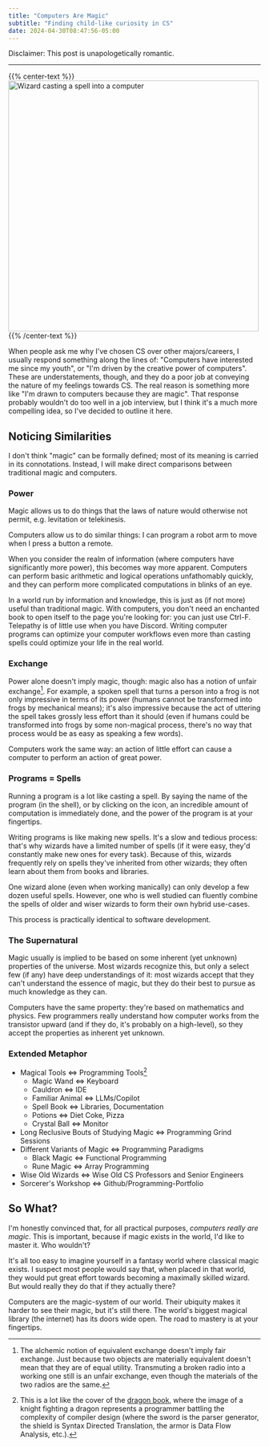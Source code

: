 ```yaml
---
title: "Computers Are Magic"
subtitle: "Finding child-like curiosity in CS"
date: 2024-04-30T08:47:56-05:00
---
```


Disclaimer: This post is unapologetically romantic.

---

{{% center-text %}}
<img src="/images/computers-are-magic.jpg" alt="Wizard casting a spell into a computer" height="500px"/>
{{% /center-text %}}

When people ask me why I've chosen CS over other majors/careers, I usually respond something along the lines of: "Computers have interested me since my youth", or "I'm driven by the creative power of computers".
These are understatements, though, and they do a poor job at conveying the nature of my feelings towards CS.
The real reason is something more like "I'm drawn to computers because they are magic".
That response probably wouldn't do too well in a job interview, but I think it's a much more compelling idea, so I've decided to outline it here.

## Noticing Similarities

I don't think "magic" can be formally defined; most of its meaning is carried in its connotations.
Instead, I will make direct comparisons between traditional magic and computers.

### Power

Magic allows us to do things that the laws of nature would otherwise not permit, e.g. levitation or telekinesis.

Computers allow us to do similar things: I can program a robot arm to move when I press a button a remote.

When you consider the realm of information (where computers have significantly more power), this becomes way more apparent.
Computers can perform basic arithmetic and logical operations unfathomably quickly, and they can perform more complicated computations in blinks of an eye.

In a world run by information and knowledge, this is just as (if not more) useful than traditional magic.
With computers, you don't need an enchanted book to open itself to the page you're looking for: you can just use Ctrl-F.
Telepathy is of little use when you have Discord.
Writing computer programs can optimize your computer workflows even more than casting spells could optimize your life in the real world.

### Exchange

Power alone doesn't imply magic, though: magic also has a notion of unfair exchange[^eq-ex].
For example, a spoken spell that turns a person into a frog is not only impressive in terms of its power (humans cannot be transformed into frogs by mechanical means); it's also impressive because the act of uttering the spell takes grossly less effort than it should (even if humans could be transformed into frogs by some non-magical process, there's no way that process would be as easy as speaking a few words).

[^eq-ex]: The alchemic notion of equivalent exchange doesn't imply fair exchange.
Just because two objects are materially equivalent doesn't mean that they are of equal utility.
Transmuting a broken radio into a working one still is an unfair exchange, even though the materials of the two radios are the same.

Computers work the same way: an action of little effort can cause a computer to perform an action of great power.

### Programs = Spells

Running a program is a lot like casting a spell.
By saying the name of the program (in the shell), or by clicking on the icon, an incredible amount of computation is immediately done, and the power of the program is at your fingertips.

Writing programs is like making new spells.
It's a slow and tedious process: that's why wizards have a limited number of spells (if it were easy, they'd constantly make new ones for every task).
Because of this, wizards frequently rely on spells they've inherited from other wizards; they often learn about them from books and libraries.

One wizard alone (even when working manically) can only develop a few dozen useful spells.
However, one who is well studied can fluently combine the spells of older and wiser wizards to form their own hybrid use-cases.

This process is practically identical to software development.

### The Supernatural

Magic usually is implied to be based on some inherent (yet unknown) properties of the universe.
Most wizards recognize this, but only a select few (if any) have deep understandings of it: most wizards accept that they can't understand the essence of magic, but they do their best to pursue as much knowledge as they can.

Computers have the same property: they're based on mathematics and physics.
Few programmers really understand how computer works from the transistor upward (and if they do, it's probably on a high-level), so they accept the properties as inherent yet unknown.

### Extended Metaphor

- Magical Tools <=> Programming Tools[^dragon-book-cover]
    - Magic Wand <=> Keyboard
    - Cauldron <=> IDE
    - Familiar Animal <=> LLMs/Copilot
    - Spell Book <=> Libraries, Documentation
    - Potions <=> Diet Coke, Pizza
    - Crystal Ball <=> Monitor
- Long Reclusive Bouts of Studying Magic <=> Programming Grind Sessions
- Different Variants of Magic <=> Programming Paradigms
    - Black Magic <=> Functional Programming
    - Rune Magic <=> Array Programming
- Wise Old Wizards <=> Wise Old CS Professors and Senior Engineers
- Sorcerer's Workshop <=> Github/Programming-Portfolio

[^dragon-book-cover]: This is a lot like the cover of the [dragon book](https://en.wikipedia.org/wiki/Compilers:_Principles,_Techniques,_and_Tools), where the image of a knight fighting a dragon represents a programmer battling the complexity of compiler design (where the sword is the parser generator, the shield is Syntax Directed Translation, the armor is Data Flow Analysis, etc.).

## So What?

I'm honestly convinced that, for all practical purposes, *computers really are magic*.
This is important, because if magic exists in the world, I'd like to master it.
Who wouldn't?

It's all too easy to imagine yourself in a fantasy world where classical magic exists.
I suspect most people would say that, when placed in that world, they would put great effort towards becoming a maximally skilled wizard.
But would really they do that if they actually there?

Computers are the magic-system of our world.
Their ubiquity makes it harder to see their magic, but it's still there.
The world's biggest magical library (the internet) has its doors wide open.
The road to mastery is at your fingertips.
